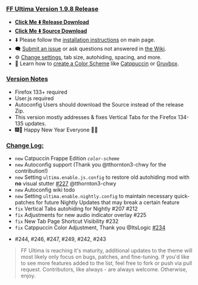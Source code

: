 ### <ins> FF Ultima Version 1.9.8 Release
- **[Click Me ⬇️ Release Download](https://github.com/soulhotel/FF-ULTIMA/releases/download/1.9.8/ffultima1.9.8.zip)**
- **[Click Me ⬇️ Source Download](https://github.com/soulhotel/FF-ULTIMA/archive/refs/heads/main.zip)**
- ⬇️ Please follow the [installation instructions](https://github.com/soulhotel/FF-ULTIMA#installation) on main page.
- 🗨️ [Submit an issue](https://github.com/soulhotel/FF-ULTIMA/issues/new/choose) or ask questions not answered in [the Wiki](https://github.com/soulhotel/FF-ULTIMA/wiki).
- ⚙️ [Change settings](https://github.com/soulhotel/FF-ULTIMA/wiki/Settings), tab size, autohiding, spacing, and more.
- 🎨 Learn how to [create a Color Scheme](https://github.com/soulhotel/FF-ULTIMA/wiki/Create-a-Color-Scheme) like [Catppuccin](https://github.com/soulhotel/FF-ULTIMA/blob/next-release/theme/color-schemes/catppuccin/readme.md) or [Gruvbox](https://github.com/soulhotel/FF-ULTIMA/blob/next-release/theme/color-schemes/gruvbox-light/readme.md).

### <ins> Version Notes
- Firefox 133+ required
- User.js required
- Autoconfig Users should download the Source instead of the release Zip.
- This version mostly addresses & fixes Vertical Tabs for the Firefox 134-135 updates.
- 🎆🎉 Happy New Year Everyone 🎉🎆

### <ins> Change Log:
- `new` Catpuccin Frappe Edition *`color-scheme`*
- `new` Autoconfig support (Thank you @tthornton3-chwy for the contribution!)
- `new` Setting `ultima.enable.js.config` to restore old autohiding mod with **no** visual stutter [#227](https://github.com/soulhotel/FF-ULTIMA/pull/227) @tthornton3-chwy
- `new` Autoconfig wiki todo
- `new` Setting `ultima.enable.nightly.config` to maintain necessary quick-patches for future Nightly Updates that may break a certain feature
- `fix` Vertical Tabs autohiding for Nightly #207 #212
- `fix` Adjustments for new audio indicator overlay #225
- `fix` New Tab Page Shortcut Visibility #232
- `fix` Catppuccin Color Adjustment, Thank you @ItsLogic [#234](https://github.com/soulhotel/FF-ULTIMA/pull/234)
<!--- `new` Setting `ultima.spacing.comfy` For bigger, spacious borders, wip.-->
- #244, #246, #247, #249, #242, #243

> FF Ultima is reaching it's maturity, additional updates to the theme will most likely only focus on bugs, patches, and fine-tuning. If you'd like to see more features added to the list, feel free to fork or push via pull request. Contributors, like always - are always welcome. Otherwise, enjoy.
